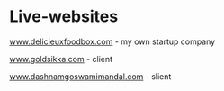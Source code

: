 # Live-websites
www.delicieuxfoodbox.com - my own startup company

www.goldsikka.com - client

www.dashnamgoswamimandal.com - slient
